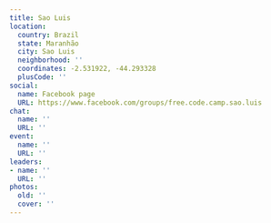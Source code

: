 ```yaml
---
title: Sao Luis
location:
  country: Brazil
  state: Maranhão
  city: Sao Luis
  neighborhood: ''
  coordinates: -2.531922, -44.293328
  plusCode: ''
social:
  name: Facebook page
  URL: https://www.facebook.com/groups/free.code.camp.sao.luis
chat:
  name: ''
  URL: ''
event:
  name: ''
  URL: ''
leaders:
- name: ''
  URL: ''
photos:
  old: ''
  cover: ''
---
```

